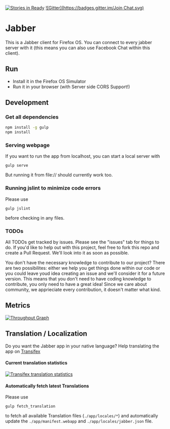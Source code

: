 [![Stories in Ready](https://badge.waffle.io/michaelkohler/jabber-firefox-os.png?label=ready&title=Ready)](https://waffle.io/michaelkohler/jabber-firefox-os)  [![Gitter](https://badges.gitter.im/Join Chat.svg)](https://gitter.im/MichaelKohler/jabber-firefox-os?utm_source=badge&utm_medium=badge&utm_campaign=pr-badge&utm_content=badge)

# Jabber
This is a Jabber client for Firefox OS. You can connect to every jabber server with it (this means you can also use Facebook Chat within this client).

## Run
* Install it in the Firefox OS Simulator
* Run it in your browser (with Server side CORS Support!)

## Development

### Get all dependencies
```bash
npm install -g gulp
npm install
```

### Serving webpage
If you want to run the app from localhost, you can start a local server with

`gulp serve`

But running it from file:// should currently work too.

### Running jslint to minimize code errors
Please use

`gulp jslint`

before checking in any files.

### TODOs
All TODOs get tracked by issues. Please see the "issues" tab for things to do. If you'd like to help out with this project, feel free to fork this repo and create a Pull Request. We'll look into it as soon as possible.

You don't have the necessary knowledge to contribute to our project? There are two possibilites: either we help you get things done within our code or you could leave youd idea creating an issue and we'll consider it for a future version. This means that you don't need to have coding knowledge to contribute, you only need to have a great idea! Since we care about community, we apprieciate every contribution, it doesn't matter what kind.
## Metrics
[![Throughput Graph](https://graphs.waffle.io/michaelkohler/jabber-firefox-os/throughput.svg)](https://waffle.io/michaelkohler/jabber-firefox-os/metrics)

## Translation / Localization
Do you want the Jabber app in your native language? Help translating the app on [Transifex](https://www.transifex.com/projects/p/jabber-firefox-os/)

#### Current translation statistics

[![Transifex translation statistics](https://www.transifex.com/projects/p/jabber-firefox-os/resource/jabberproperties/chart/image_png)](https://www.transifex.com/projects/p/jabber-firefox-os/)

#### Automatically fetch latest Translations
Please use

`gulp fetch_translation`

to fetch all available Translation files (`./app/locales/*`) and automatically update the `./app/manifest.webapp` and `./app/locales/jabber.json` file.
